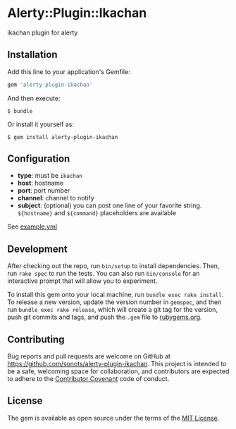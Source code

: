 # Alerty::Plugin::Ikachan

ikachan plugin for alerty

## Installation

Add this line to your application's Gemfile:

```ruby
gem 'alerty-plugin-ikachan'
```

And then execute:

    $ bundle

Or install it yourself as:

    $ gem install alerty-plugin-ikachan

## Configuration

* **type**: must be `ikachan`
* **host**: hostname
* **port**: port number
* **channel**: channel to notify
* **subject**: (optional) you can post one line of your favorite string. `${hostname}` and `${command}` placeholders are available

See [example.yml](./example.yml)

## Development

After checking out the repo, run `bin/setup` to install dependencies. Then, run `rake spec` to run the tests. You can also run `bin/console` for an interactive prompt that will allow you to experiment.

To install this gem onto your local machine, run `bundle exec rake install`. To release a new version, update the version number in `gemspec`, and then run `bundle exec rake release`, which will create a git tag for the version, push git commits and tags, and push the `.gem` file to [rubygems.org](https://rubygems.org).

## Contributing

Bug reports and pull requests are welcome on GitHub at https://github.com/sonots/alerty-plugin-ikachan. This project is intended to be a safe, welcoming space for collaboration, and contributors are expected to adhere to the [Contributor Covenant](contributor-covenant.org) code of conduct.


## License

The gem is available as open source under the terms of the [MIT License](http://opensource.org/licenses/MIT).

